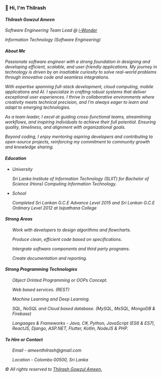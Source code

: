 <!-- ![cover_image](https://user-images.githubusercontent.com/36620465/142175542-a9142e30-edcd-42d9-a223-63f37307d880.jpg) -->

<h3>👋 Hi, I'm Thilrash</h3>

<h4><em>Thilrash Gowzul Ameen</em></h4>
<p><em>Software Engineering Team Lead @ <a href="https://www.i-wonder.lk/">i-Wonder</a></em></p>
<em>Information Technology (Software Engineering)</em>

<h4><em>About Me</em></h4>

<p><em>Passionate software engineer with a strong foundation in designing and developing efficient, scalable, and user-friendly applications. My journey in technology is driven by an insatiable curiosity to solve real-world problems through innovative code and seamless integrations.

With expertise spanning full-stack development, cloud computing, mobile applications and AI. I specialize in crafting robust systems that deliver exceptional user experiences. I thrive in collaborative environments where creativity meets technical precision, and I’m always eager to learn and adapt to emerging technologies.

As a team leader, I excel at guiding cross-functional teams, streamlining workflows, and inspiring individuals to achieve their full potential. Ensuring quality, timeliness, and alignment with organizational goals.

Beyond coding, I enjoy mentoring aspiring developers and contributing to open-source projects, reinforcing my commitment to community growth and knowledge sharing.</em></p>

<h4><em>Education</em></h4>

<ul>

<li><p><em>University</em></p></li>
<p><em>Sri Lanka Institute of Information Technology (SLIIT) for Bachelor of Science (Hons) Computing Information Technology.</em></p>

<li><p><em>School</em><p></li>
<p><em>Completed Sri Lankan G.C.E Advance Level 2015 and Sri Lankan G.C.E Ordinary Level 2012 at Isipathana College</em></p>

</ul>

<h4><em>Strong Areas</em></h4>

<ul>
<p><em>Work with developers to design algorithms and flowcharts.</em></p>
<p><em>Produce clean, efficient code based on specifications.</em></p>
<p><em>Intergrate software components and third party programs.</em></p>
<p><em>Create documentation and reporting.</em></p>
</ul>

<h4><em>Strong Programming Technologies</em></h4>

<ul>
<p><em>Object Orinted Programming or OOPs Concept.</em></p>
<p><em>Web based services. (REST)</em></p>
<p><em>Machine Learning and Deep Learning.</em></p>
<p><em>SQL, NoSQL and Cloud based database. (MySQL, MsSQL, MongoDB & Firebase)</em></p>
<p><em>Langaages & Frameworks - Java, C#, Python, JavaScript (ES6 & ES7), ReactJS, Django, ASP.NET, Flutter, Kotlin, NodeJS & PHP.</em></p>
</ul>

<h4><em>To Hire or Contact</em></h4>
<ul>
<p><em>Email - ameenthilrash@gmail.com</em></p>
<p><em>Location - Colombo 00500, Sri Lanka</em></p>
</ul>

<p><em>&copy All rights reserved to <a href="https://github.com/Thilrash">Thilrash Gowzul Ameen.</a></em></p>





